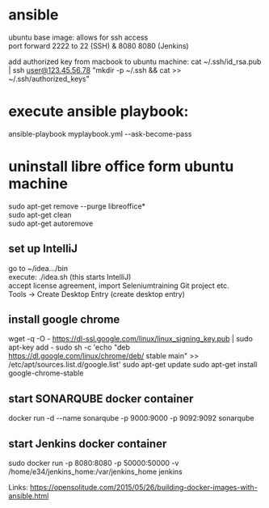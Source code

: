 # ansible
ubuntu base image: allows for ssh access <br>
port forward 2222 to 22 (SSH) & 8080 8080 (Jenkins)

add authorized key from macbook to ubuntu machine: cat ~/.ssh/id_rsa.pub | ssh user@123.45.56.78 "mkdir -p ~/.ssh && cat >>  ~/.ssh/authorized_keys"


# execute ansible playbook: 
ansible-playbook myplaybook.yml --ask-become-pass

# uninstall libre office form ubuntu machine
sudo apt-get remove --purge libreoffice* <br>
sudo apt-get clean <br>
sudo apt-get autoremove <br>

## set up IntelliJ
go to ~/idea.../bin <br>
execute: ./idea.sh (this starts IntelliJ) <br>
accept license agreement, import Seleniumtraining Git project etc. <br>
Tools -> Create Desktop Entry (create desktop entry) 

## install google chrome 
wget -q -O - https://dl-ssl.google.com/linux/linux_signing_key.pub | sudo apt-key add - 
sudo sh -c 'echo "deb https://dl.google.com/linux/chrome/deb/ stable main" >> /etc/apt/sources.list.d/google.list'
sudo apt-get update
sudo apt-get install google-chrome-stable

## start SONARQUBE docker container 
docker run -d --name sonarqube -p 9000:9000 -p 9092:9092 sonarqube

## start Jenkins docker container 
sudo docker run -p 8080:8080 -p 50000:50000 -v /home/e34/jenkins_home:/var/jenkins_home jenkins

Links: 
https://opensolitude.com/2015/05/26/building-docker-images-with-ansible.html





